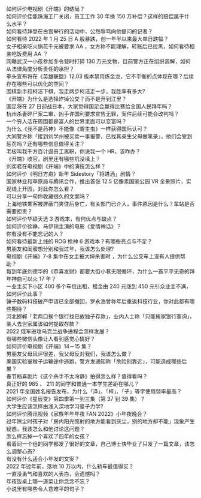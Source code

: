 如何评价电视剧《开端》的结局？  
如何评价佳能珠海工厂关闭，员工工作 30 年换 150 万补偿？这样的赔偿属于什么水平？  
如何看待拜登在白宫举行的活动中，公然辱骂向他提问的记者？  
如何看待 2022 年 1 月 25 日 A 股暴跌，创一年半以来最大单日跌幅？  
女子相亲吃火锅花千元被要求 AA ，女方称不能理解，转账后已拉黑，如何看待相亲吃饭费用 AA ？  
网曝武汉一小孩参加冬令营时打碎 130 万元文物，目前警方正在组织调解，如何从法律角度分析责任的承担？  
拳头宣布将在《英雄联盟》12.03 版本禁用炼金龙，它不平衡的点体现在哪？后续存在哪些可以优化的空间？  
围棋新手和柯洁下棋，我走两步柯洁走一步，我胜率有多大?  
《开端》为什么是选择炸掉公交？而不是开到江里？  
国足将在 27 日迎战日本，大家觉得国足会赢得比赛给全国人民拜年吗？  
杭州杀妻碎尸案二审，凶手许国利要求宣告无罪，案件后续可能会改判吗？  
一个穷人活在周围都是富人的世界里面可以变富吗？  
为什么《我不是药神》不能像《寄生虫》一样获得国际认可？  
大同警方称「接到刘学州被买卖一事报警，已找其亲生父母做笔录」，他们会受到惩罚吗？还有哪些信息值得关注？  
老板叫我千方百计逼员工离职，你说我一个 HR，该咋办？  
《开端》收官，剧里还有哪些坑没填上？  
刘奕君在电视剧《开端》中的演技怎么样？  
如何评价《明日方舟》新年 Sidestory「将进酒」剧情？  
国家林业和草原局与腾讯合作，推出首张 12.5 亿像素国家公园 VR 全景照片，实现线上开园，对此你怎么看？  
可以分享一句你收藏很久的文案吗？  
上海地铁乘客被屏蔽门夹住后身亡，有关部门已介入，事件原因是什么？车站是否需要担责？  
如何评价华硕天选 3 游戏本，有何优点与缺点？  
如何评价徐峥、马伊琍主演的电影《爱情神话》？  
你有没有不能忘记的人？  
如何看待最新上线的 ROG 枪神 6 游戏本？有哪些亮点与不足？  
男朋友和闺蜜想分别和我过年，我该怎么处理?  
电视剧《开端》7-8 集中在女主被大婶杀害时 ，为什么公交车上没有人提供帮助？  
每到年底刘德华的《恭喜发财》都要大街小巷无限循环，为什么一首平平无奇的拜年神曲可以火 17 年？  
一业主买下小区 400 多个车位出租，租金由 240 元涨到 450 元引众业主不满，如何评价此事？  
锤子数码科技破产申请已全部撤回，罗永浩曾称年后重返科技行业，你对此都有哪些期待？  
河北邯郸「老两口挨个银行找已故独子存款」，业内人士称「只能挨家银行查询」，亲人去世家属该如何提取存款？  
2022 俄军进攻乌克兰战争进程会怎样发展？  
有哪些微信头像让人看到感觉心情好？  
如何评价电视剧《开端》14－15 集？  
男朋友父母风评很差，我父母反对我们，我该怎么做？  
美国实验室猴子运输途中逃跑，警方发通知称「危险别靠近」，可能造成哪些后果？  
春节档喜剧片《这个杀手不太冷静》拍得怎么样？值得看吗？  
真正好的 985 、 211 的同学和普通一本学生差距在哪儿？  
2021 年全国姓名报告发布，为什么「泽」、「梓」、「子」等字使用频率最高？  
如何评价《星辰变》第四季第一到三集（第 37 到 39 集）？  
大学生应该怎样由浅入深地学习量子力学?  
如何评价腾讯视频《家族年年年夜 FAN 2022》小年夜晚会？  
过年除尘时孩子对「房内阳光照射的地方能看到灰尘，别的地方却不能」现象产生疑惑，我该怎么和他讨论这问题？  
怎么样忘掉一个喜欢了四年的女孩？  
看着同一个组的同学都发了很好的文章，自己博士快毕业了只发了一篇文章，该怎么调整心态?  
有没有什么适合小年发的文案？  
2022 年过年前，落地 10 万以内，什么轿车最值得买？  
一直没勇气和喜欢的人表白，会遗憾吗？  
年夜饭桌上哪一道菜让你念念不忘？  
小说里有哪些令人意难平的句子？  
